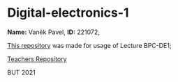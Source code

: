 # Digital-electronics-1
**Name:** Vaněk Pavel,
**ID:** 221072,

[This repository](https://github.com/Bobik77/Digital-electronics-1) was made for usage of  Lecture BPC-DE1;

[Teachers Repository](https://github.com/tomas-fryza/Digital-electronics-1)


  BUT 2021